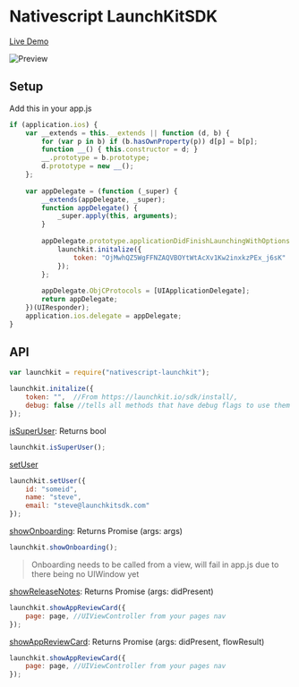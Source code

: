 # Nativescript LaunchKitSDK

[Live Demo](https://appetize.io/embed/cdakjetad96u126kdaaw89q4nw?device=iphone6s&scale=75&orientation=portrait&osVersion=9.3)

![Preview](sample.gif)

## Setup

Add this in your app.js
``` js
if (application.ios) {
    var __extends = this.__extends || function (d, b) {
        for (var p in b) if (b.hasOwnProperty(p)) d[p] = b[p];
        function __() { this.constructor = d; }
        __.prototype = b.prototype;
        d.prototype = new __();
    };
    
    var appDelegate = (function (_super) {
        __extends(appDelegate, _super);
        function appDelegate() {
            _super.apply(this, arguments);
        }
        
        appDelegate.prototype.applicationDidFinishLaunchingWithOptions = function (app, launchOptions) {
            launchkit.initalize({
                token: "OjMwhQZ5WgFFNZAQVBOYtWtAcXv1Kw2inxkzPEx_j6sK" 
            });
        };
        
        appDelegate.ObjCProtocols = [UIApplicationDelegate];
        return appDelegate;
    })(UIResponder);
    application.ios.delegate = appDelegate;
}
```

## API
``` js
var launchkit = require("nativescript-launchkit");
```

``` js
launchkit.initalize({
    token: "",  //From https://launchkit.io/sdk/install/,
    debug: false //tells all methods that have debug flags to use them
});
```

[isSuperUser](https://launchkit.io/sdk/super-users/): Returns bool
``` js
launchkit.isSuperUser();
```

[setUser](https://launchkit.io/sdk/super-users/)
``` js
launchkit.setUser({
    id: "someid",
    name: "steve",
    email: "steve@launchkitsdk.com"
});
```

[showOnboarding](https://launchkit.io/sdk/onboarding/): Returns Promise (args: args)
``` js
launchkit.showOnboarding();
```
> Onboarding needs to be called from a view, will fail in app.js due to there being no UIWindow yet 


[showReleaseNotes](https://launchkit.io/sdk/release-notes/): Returns Promise (args: didPresent) 
``` js
launchkit.showAppReviewCard({
    page: page, //UIViewController from your pages nav
});
```


[showAppReviewCard](https://launchkit.io/sdk/rating-prompt/): Returns Promise (args: didPresent, flowResult)
``` js
launchkit.showAppReviewCard({
    page: page, //UIViewController from your pages nav
});
```